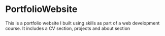 # PortfolioWebsite
This is a portfolio website I built using skills as part of a web development course. It includes a CV section, projects and about section
